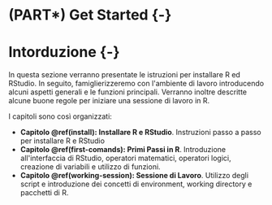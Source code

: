 # (PART\*) Get Started {-}

# Intorduzione {-}

In questa sezione verranno presentate le istruzioni per installare R ed RStudio. In seguito, famiglierizzeremo con l'ambiente di lavoro introducendo alcuni aspetti generali e le funzioni principali. Verranno inoltre descritte alcune buone regole per iniziare una sessione di lavoro in R.

I capitoli sono così organizzati:

- **Capitolo \@ref(install): Installare R e RStudio**. Instruzioni passo a passo per installare R e RStudio
- **Capitolo \@ref(first-comands): Primi Passi in R**. Introduzione all'interfaccia di RStudio, operatori matematici, operatori logici, creazione di variabili e utilizzo di funzioni.
- **Capitolo \@ref(working-session): Sessione di Lavoro**. Utilizzo degli script e introduzione dei concetti di environment, working directory e pacchetti di R.  
